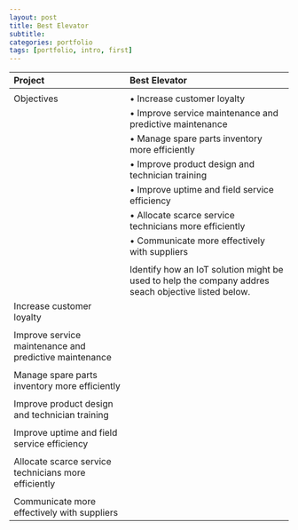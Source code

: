```yaml
---
layout: post
title: Best Elevator
subtitle: 
categories: portfolio
tags: [portfolio, intro, first]
---
```


|Project	|Best Elevator|	
|:-----------|:-----------|
|          |                           |
|Objectives|• Increase customer loyalty|
|          |• Improve service maintenance and predictive maintenance|
|          |• Manage spare parts inventory more efficiently|
|          |• Improve product design and technician training|
|          |• Improve uptime and field service efficiency|
|          |• Allocate scarce service technicians more efficiently|
|          |• Communicate more effectively with suppliers|
|                         |               |
|          |Identify how an IoT solution might be used to help the company addres seach objective listed below.|
|Increase customer loyalty|               |
|                         |               |
|Improve service maintenance and predictive maintenance|               |                            |
|                         |               |
|Manage spare parts inventory more efficiently|            |                    |
|                         |               |
|Improve product design and technician training|           |                    |
|                         |               |
|Improve uptime and field service efficiency|              |                    |
|                         |               |
|Allocate scarce service technicians more efficiently|     |                    |
|                         |               |
|Communicate more effectively with suppliers|              |                    |

